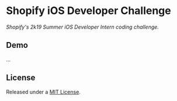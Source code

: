 # Shopify iOS Developer Challenge

_Shopify's 2k19 Summer iOS Developer Intern coding challenge._

## Demo

...

## License

Released under a [MIT License](License).